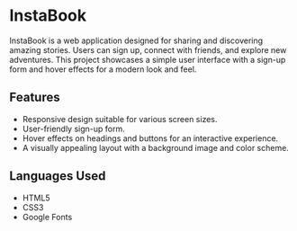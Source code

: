 # InstaBook

InstaBook is a web application designed for sharing and discovering amazing stories. Users can sign up, connect with friends, and explore new adventures. This project showcases a simple user interface with a sign-up form and hover effects for a modern look and feel.

## Features

- Responsive design suitable for various screen sizes.
- User-friendly sign-up form.
- Hover effects on headings and buttons for an interactive experience.
- A visually appealing layout with a background image and color scheme.

## Languages Used

- HTML5
- CSS3
- Google Fonts
